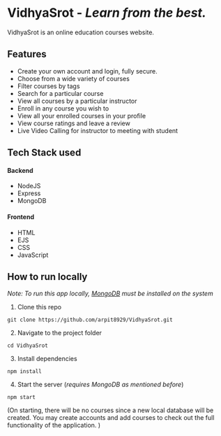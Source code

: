 <!-- ![logo](https://courseify5.herokuapp.com/img/courseifyLogo.png) -->
# VidhyaSrot - *Learn from the best.*

VidhyaSrot is an online education courses website.   
<!-- Check out the live deployment here: https://courseify5.herokuapp.com/courses     -->

## Features
- Create your own account and login, fully secure.
- Choose from a wide variety of courses
- Filter courses by tags
- Search for a particular course
- View all courses by a particular instructor
- Enroll in any course you wish to
- View all your enrolled courses in your profile
- View course ratings and leave a review
- Live Video Calling for instructor to meeting with student

## Tech Stack used
#### Backend
- NodeJS
- Express
- MongoDB

#### Frontend
- HTML
- EJS
- CSS
- JavaScript


## How to run locally
*Note: To run this app locally, [MongoDB](https://www.mongodb.com/) must be installed on the system* 
1. Clone this repo
```
git clone https://github.com/arpit8929/VidhyaSrot.git
```
2. Navigate to the project folder
```
cd VidhyaSrot
```
3. Install dependencies
```
npm install
```
4. Start the server (*requires MongoDB as mentioned before*)
```
npm start
```
(On starting, there will be no courses since a new local database will be created. You may create accounts and add courses to check out the full functionality of the application. )
